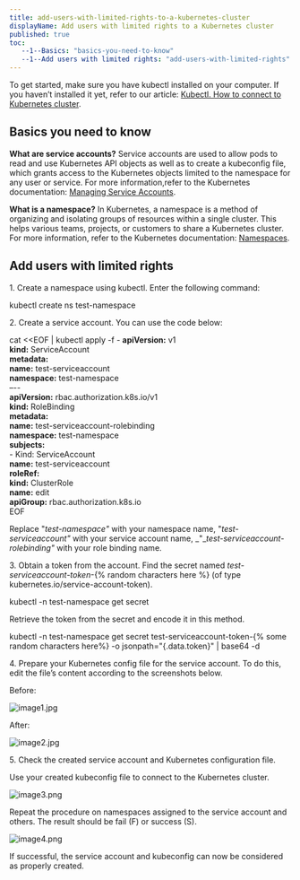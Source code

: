 ```yaml
---
title: add-users-with-limited-rights-to-a-kubernetes-cluster
displayName: Add users with limited rights to a Kubernetes cluster
published: true
toc:
   --1--Basics: "basics-you-need-to-know"
   --1--Add users with limited rights: "add-users-with-limited-rights"
---
```

  

To get started, make sure you have kubectl installed on your computer. If you haven’t installed it yet, refer to our article: [Kubectl. How to connect to Kubernetes cluster](https://gcore.com/support/articles/4417449596305/).

Basics you need to know
-----------------------

**What are service accounts?** Service accounts are used to allow pods to read and use Kubernetes API objects as well as to create a kubeconfig file, which grants access to the Kubernetes objects limited to the namespace for any user or service. For more information,refer to the Kubernetes documentation: [Managing Service Accounts](https://kubernetes.io/docs/reference/access-authn-authz/service-accounts-admin/).

**What is a namespace?** In Kubernetes, a namespace is a method of organizing and isolating groups of resources within a single cluster. This helps various teams, projects, or customers to share a Kubernetes cluster. For more information, refer to the Kubernetes documentation: [Namespaces](https://kubernetes.io/docs/concepts/overview/working-with-objects/namespaces/).

Add users with limited rights
-----------------------------

1. Create a namespace using kubectl. Enter the following command:

kubectl create ns test-namespace

2\. Create a service account. You can use the code below:

cat <<EOF | kubectl apply -f -
**apiVersion:** v1  
**kind:** ServiceAccount  
**metadata:**  
	**name:** test-serviceaccount  
	**namespace:** test-namespace  
–--  
**apiVersion:** rbac.authorization.k8s.io/v1  
**kind:** RoleBinding  
**metadata:**  
	**name:** test-serviceaccount-rolebinding  
	**namespace:** test-namespace  
**subjects:**  
\-	Kind: ServiceAccount  
	**name:** test-serviceaccount  
	**roleRef:**  
	**kind:** ClusterRole  
	**name:** edit   
	**apiGroup:** rbac.authorization.k8s.io  
EOF

Replace "_test-namespace"_ with your namespace name, "_test-serviceaccount"_ with your service account name, _"__test-serviceaccount-rolebinding"_ with your role binding name. 

3\. Obtain a token from the account. Find the secret named _test-serviceaccount-token_\-{% random characters here %} (of type kubernetes.io/service-account-token). 

kubectl -n test-namespace get secret

Retrieve the token from the secret and encode it in this method.

kubectl -n test-namespace get secret test-serviceaccount-token-{% some random characters here%} -o jsonpath="{.data.token}" | base64 -d

4. Prepare your Kubernetes config file for the service account. To do this, edit the file’s content according to the screenshots below.

Before:

<img src="https://support.gcore.com/hc/article_attachments/11762472647057" alt="image1.jpg">

After:

<img src="https://support.gcore.com/hc/article_attachments/11762472647441" alt="image2.jpg">

5. Check the created service account and Kubernetes configuration file.

Use your created kubeconfig file to connect to the Kubernetes cluster.

<img src="https://support.gcore.com/hc/article_attachments/11762462520977" alt="image3.png">

Repeat the procedure on namespaces assigned to the service account and others. The result should be fail (F) or success (S).

<img src="https://support.gcore.com/hc/article_attachments/11762462523537" alt="image4.png">

If successful, the service account and kubeconfig can now be considered as properly created.
